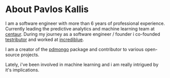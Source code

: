 # About Pavlos Kallis

I am a software engineer with more than 6 years of professional experience. 
Currently leading the predictive analytics and machine learning team at [centaur](http://www.centaur.ag).
During my journey as a software engineer / founder i co-founded [testributor](http://www.testributor.com) and worked at [incrediblue](http://www.incrediblue.com).

I am a creator of the [pdmongo](http://github.com/pakallis/python-pandas-mongo) package and contributor to various open-source projects. 

Lately, i've been involved in machine learning and i am really intrigued by it's implications.
